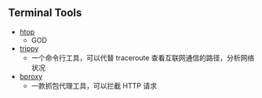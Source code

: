## Terminal Tools

- [htop]()
  - GOD
- [trippy](https://trippy.cli.rs/)
  - 一个命令行工具，可以代替 traceroute 查看互联网通信的路径，分析网络状况
- [bproxy](https://github.com/zobor/bproxy)
  - 一款抓包代理工具，可以拦截 HTTP 请求
